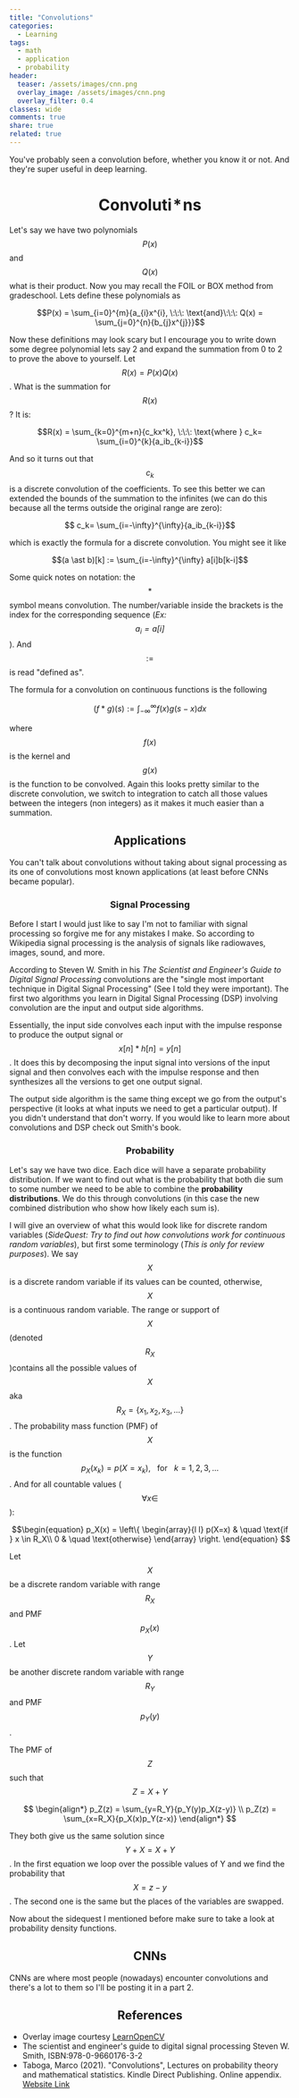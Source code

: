 ```yaml
---
title: "Convolutions"
categories:
  - Learning
tags:
  - math
  - application
  - probability
header:
  teaser: /assets/images/cnn.png
  overlay_image: /assets/images/cnn.png
  overlay_filter: 0.4
classes: wide
comments: true
share: true
related: true
---
```


You've probably seen a convolution before, whether you know it or not. And they're super useful in deep learning.

# $$\text{Convoluti}\!\ast \!\text{ns}$$


Let's say we have two polynomials $$P(x)$$ and $$Q(x)$$ what is their product. Now you may recall the FOIL or BOX method from gradeschool. Lets define these polynomials as

$$P(x) = \sum_{i=0}^{m}{a_{i}x^{i}, \:\:\: \text{and}\:\:\: Q(x) = \sum_{j=0}^{n}{b_{j}x^{j}}}$$

Now these definitions may look scary but I encourage you to write down some degree polynomial lets say 2 and expand the summation from 0 to 2 to prove the above to yourself. Let $$R(x) = P(x)Q(x)$$. What is the summation for $$R(x)$$? It is:

$$R(x) = \sum_{k=0}^{m+n}{c_kx^k}, \:\:\: \text{where } c_k= \sum_{i=0}^{k}{a_ib_{k-i}}$$

And so it turns out that $$c_k$$ is a discrete convolution of the coefficients. To see this better we can extended the bounds of the summation to the infinites (we can do this because all the terms outside the original range are zero):

$$ c_k= \sum_{i=-\infty}^{\infty}{a_ib_{k-i}}$$

which is exactly the formula for a discrete convolution. You might see it like

$$(a \ast b)[k] := \sum_{i=-\infty}^{\infty} a[i]b[k-i]$$

Some quick notes on notation: the $$\ast$$ symbol means convolution. The number/variable inside the brackets is the index for the corresponding sequence (*Ex: $$a_i= a[i]$$*). And $$ := $$ is read "defined as". 

<!-- Before I explain why polynomial multiplication is a sort of convolution I will first define a discrete convolution.

$$(f \ast g)(s) := \sum_{x=-\infty}^{\infty} f(x) g(s - x)$$ -->

<!-- While the summation may look scary it simply means that were summing over one function and the shifted values of another function -->

The formula for a convolution on continuous functions is the following

$$(f \ast g)(s) := \int_{-\infty}^{\infty} f(x) g(s - x) dx$$

where $$f(x)$$ is the kernel and $$g(x)$$ is the function to be convolved. Again this looks pretty similar to the discrete convolution, we switch to integration to catch all those values between the integers (non integers) as it makes it much easier than a summation.

## $$\text{Applications}$$

You can't talk about convolutions without taking about signal processing as its one of convolutions most known applications (at least before CNNs became popular). 

### $$\text{Signal Processing}$$
Before I start I would just like to say I'm not to familiar with signal processing so forgive me for any mistakes I make. So according to Wikipedia signal processing is the analysis of signals like radiowaves, images, sound, and more.

According to Steven W. Smith in his *The Scientist and Engineer's Guide to Digital Signal Processing* convolutions are the "single most important technique in Digital Signal Processing" (See I told they were important). The first two algorithms you learn in Digital Signal Processing (DSP) involving convolution are the input and output side algorithms.

Essentially, the input side convolves each input with the impulse response to produce the output signal or $$x[n] \ast h[n] = y[n]$$. It does this by decomposing the input signal into versions of the input signal and then convolves each with the impulse response and then synthesizes all the versions to get one output signal. 

The output side algorithm is the same thing except we go from the output's perspective (it looks at what inputs we need to get a particular output). If you didn't understand that don't worry. If you would like to learn more about convolutions and DSP check out Smith's book.

### $$\text{Probability}$$

Let's say we have two dice. Each dice will have a separate probability distribution. If we want to find out what is the probability that both die sum to some number we need to be able to combine the **probability distributions**. We do this through convolutions (in this case the new combined distribution who show how likely each sum is).

I will give an overview of what this would look like for discrete random variables (*SideQuest: Try to find out how convolutions work for continuous random variables*), but first some terminology (*This is only for review purposes*). We say $$X$$ is a discrete random variable if its values can be counted, otherwise, $$X$$ is a continuous random variable. The range or support of $$X$$ (denoted $$R_X$$)contains all the possible values of $$X$$ aka $$R_X = \{x_1, x_2, x_3, ...\}$$. The probability mass function (PMF) of $$X$$ is the function $$p_X(x_k) = p(X=x_k), \:\:\:\text{for} \:\:\: k =1,2,3,...$$. And for all countable values ($$\forall x \in $$ ):

$$\begin{equation}
             p_X(x) = \left\{
              \begin{array}{l l}
                p(X=x) & \quad \text{if } x \in R_X\\
                0 & \quad \text{otherwise}
              \end{array} \right.
            \end{equation}
$$

Let $$X$$ be a discrete random variable with range $$R_X$$ and PMF $$p_X(x)$$. Let $$Y$$ be another discrete random variable with range $$R_Y$$ and PMF $$p_Y(y)$$.

The PMF of $$Z$$ such that $$Z = X + Y$$

$$
\begin{align*}
p_Z(z) = \sum_{y=R_Y}{p_Y(y)p_X(z-y)} \\
p_Z(z) = \sum_{x=R_X}{p_X(x)p_Y(z-x)}
\end{align*}
$$

They both give us the same solution since $$ Y+X = X+Y$$. In the first equation we loop over the possible values of Y and we find the probability that $$X = z-y$$. The second one is the same but the places of the variables are swapped.

Now about the sidequest I mentioned before make sure to take a look at probability density functions.
## $$\text{CNNs}$$

CNNs are where most people (nowadays) encounter convolutions and there's a lot to them so I'll be posting it in a part 2.

## $$\text{References}$$
- Overlay image courtesy [LearnOpenCV](https://learnopencv.com/understanding-convolutional-neural-networks-cnn/)
- The scientist and engineer's guide to digital signal processing Steven W. Smith, ISBN:978-0-9660176-3-2
- Taboga, Marco (2021). "Convolutions", Lectures on probability theory and mathematical statistics. Kindle Direct Publishing. Online appendix. [Website Link](https://www.statlect.com/glossary/convolutions.)